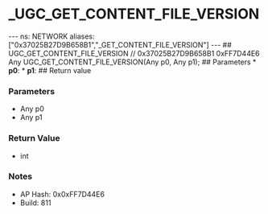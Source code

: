 # _UGC_GET_CONTENT_FILE_VERSION

--- ns: NETWORK aliases: ["0x37025B27D9B658B1","_GET_CONTENT_FILE_VERSION"] --- ## UGC_GET_CONTENT_FILE_VERSION  // 0x37025B27D9B658B1 0xFF7D44E6 Any UGC_GET_CONTENT_FILE_VERSION(Any p0, Any p1);  ## Parameters * **p0**: * **p1**:  ## Return value

### Parameters
* Any p0
* Any p1

### Return Value
* int

### Notes
* AP Hash: 0x0xFF7D44E6
* Build: 811


